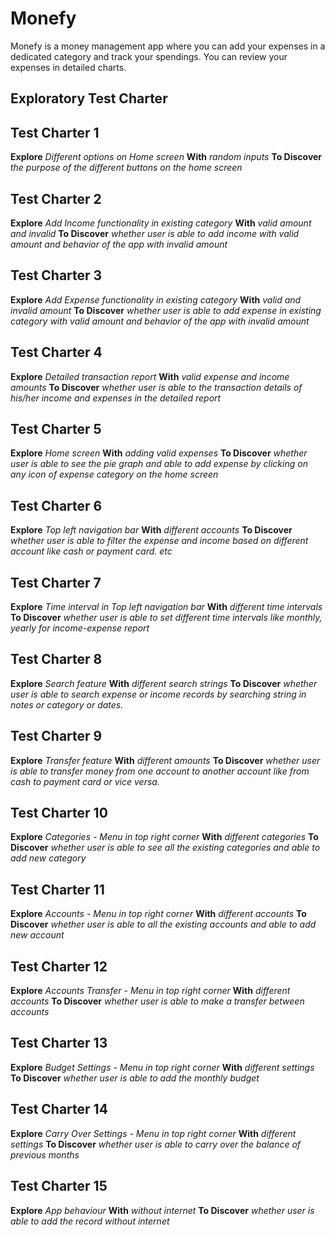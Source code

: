 ﻿# Monefy

Monefy is a money management app where you can add your expenses in a dedicated category and 
track your spendings. You can review your expenses in detailed charts.

## Exploratory Test Charter

## Test Charter 1

**Explore** *Different options on Home screen*
**With** *random inputs*
**To Discover** *the purpose of the different buttons on the home screen*

## Test Charter 2

**Explore** *Add Income functionality in existing category*
**With** *valid amount and invalid*
**To Discover** *whether user is able to add income with valid amount and behavior of the 
app with invalid amount*

## Test Charter 3

**Explore** *Add Expense functionality in existing category*
**With** *valid and invalid amount*
**To Discover** *whether user is able to add expense in existing category with valid amount 
and behavior of the app with invalid amount*

## Test Charter 4

**Explore** *Detailed transaction report*
**With** *valid expense and income amounts*
**To Discover** *whether user is able to the transaction details of his/her income and 
expenses in the detailed report*

## Test Charter 5

**Explore** *Home screen*
**With** *adding valid expenses*
**To Discover** *whether user is able to see the pie graph and able to add expense by clicking
 on any icon of expense category on the home screen*

## Test Charter 6

**Explore** *Top left navigation bar*
**With** *different accounts*
**To Discover** *whether user is able to filter the expense and income based on different 
account like cash or payment card. etc*

## Test Charter 7

**Explore** *Time interval in Top left navigation bar*
**With** *different time intervals*
**To Discover** *whether user is able to set different time intervals like monthly, yearly for
 income-expense report*

## Test Charter 8

**Explore** *Search feature*
**With** *different search strings*
**To Discover** *whether user is able to search expense or income records by searching string 
in notes or category or dates.*

## Test Charter 9

**Explore** *Transfer feature*
**With** *different amounts*
**To Discover** *whether user is able to transfer money from one account to another account 
like from cash to payment card or vice versa.*

## Test Charter 10

**Explore** *Categories - Menu in top right corner*
**With** *different categories*
**To Discover** *whether user is able to see all the existing categories and able to add new
 category*

## Test Charter 11

**Explore** *Accounts - Menu in top right corner*
**With** *different accounts*
**To Discover** *whether user is able to all the existing accounts and able to add new
 account*

## Test Charter 12

**Explore** *Accounts Transfer - Menu in top right corner*
**With** *different accounts*
**To Discover** *whether user is able to make a transfer between accounts*

## Test Charter 13

**Explore** *Budget Settings - Menu in top right corner*
**With** *different settings*
**To Discover** *whether user is able to add the monthly budget*

## Test Charter 14

**Explore** *Carry Over Settings - Menu in top right corner*
**With** *different settings*
**To Discover** *whether user is able to carry over the balance of previous months*

## Test Charter 15

**Explore** *App behaviour*
**With** *without internet*
**To Discover** *whether user is able to add the record without internet*



